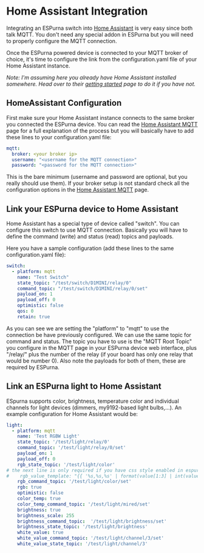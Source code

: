 # Home Assistant Integration 

Integrating an ESPurna switch into [Home Assistant](https://home-assistant.io/) is very easy since both talk MQTT. You don't need any special addon in ESPurna but you will need to properly configure the MQTT connection.

Once the ESPurna powered device is connected to your MQTT broker of choice, it's time to configure the link from the configuration.yaml file of your Home Assistant instance.

*Note: I'm assuming here you already have Home Assistant installed somewhere. Head over to their [getting started](https://home-assistant.io/getting-started/) page to do it if you have not.*

## HomeAssistant Configuration 

First make sure your Home Assistant instance connects to the same broker you connected the ESPurna device. You can read the [Home Assistant MQTT](https://home-assistant.io/components/mqtt/) page for a full explanation of the process but you will basically have to add these lines to your configuration.yaml file:


```yaml
mqtt:
  broker: <your broker ip>
  username: "<username for the MQTT connection>"
  password: "<password for the MQTT connection>"

```

This is the bare minimum (username and password are optional, but you really should use them). If your broker setup is not standard check all the configuration options in the [Home Assistant MQTT](https://home-assistant.io/components/mqtt/) page.

## Link your ESPurna device to Home Assistant 

Home Assistant has a special type of device called "switch". You can configure this switch to use MQTT connection. Basically you will have to define the command (write) and status (read) topics and payloads.

Here you have a sample configuration (add these lines to the same configuration.yaml file):


```yaml
switch:
  - platform: mqtt
    name: "Test Switch"
    state_topic: "/test/switch/D1MINI/relay/0"
    command_topic: "/test/switch/D1MINI/relay/0/set"
    payload_on: 1
    payload_off: 0
    optimistic: false
    qos: 0
    retain: true

```

As you can see we are setting the "platform" to "mqtt" to use the connection be have previously configured. We can use the same topic for command and status. The topic you have to use is the "MQTT Root Topic" you configure in the MQTT page in your ESPurna device web interface, plus "/relay/" plus the number of the relay (if your board has only one relay that would be number 0). Also note the payloads for both of them, these are required by ESPurna.

## Link an ESPurna light to Home Assistant ##

ESpurna supports color, brightness, temperature color and individual channels for light devices (dimmers, my9192-based light bulbs,...). An example configuration for Home Assistant would be:

```yaml
light:
  - platform: mqtt
    name: 'Test RGBW Light'
    state_topic: '/test/light/relay/0'
    command_topic: '/test/light/relay/0/set'
    payload_on: 1
    payload_off: 0
    rgb_state_topic: '/test/light/color'
# the next line is only required if you have css style enabled in espurna "lights" settings
#    rgb_value_template: "{{ '%s,%s,%s' | format(value[1:3] | int(value[1:3], 16), value[3:5] | int(value[3:5], 16), value[5:7] | int(value[5:7], 16)) }}"
    rgb_command_topic: '/test/light/color/set'
    rgb: true
    optimistic: false
    color_temp: true
    color_temp_command_topic: '/test/light/mired/set'
    brightness: true
    brightness_scale: 255
    brightness_command_topic:  '/test/light/brightness/set'
    brightness_state_topic: '/test/light/brightness'
    white_value: true
    white_value_command_topic: '/test/light/channel/3/set'
    white_value_state_topic: '/test/light/channel/3'
```